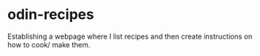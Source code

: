 # odin-recipes
Establishing a webpage where I list recipes and then create instructions on how to 
cook/ make them. 
